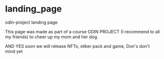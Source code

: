 # landing_page
odin-project landing page

This page was made as part of a course ODIN PROJECT (I recommend to all my friends) to cheer up my mom and her dog.

AND YES soon we will release NFTs, stiker pack and game, Don's don't mind yet
